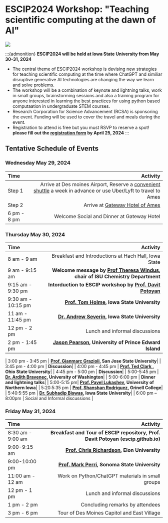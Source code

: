 # ESCIP2024 Workshop: "Teaching scientific computing at the dawn of AI"

![](isu.jpg)

:::{admonition} **ESCIP2024 will be held at Iowa State University from May 30-31, 2024**

- The central theme of ESCIP2024 workshop is devising new strategies for teaching scientific computing at the time where ChatGPT and similiar disruptive generative AI technologies are changing the way we learn and solve problems.  
- The workshop will be a combination of keynote and lightning talks, work in small groups, brainstorming sessions and also a training program for anyone interested in learning the best practices for using python based computaation in undergraduate STEM courses. 
- Research Corporation for Science Advancement (RCSA) is sponsoring the event. Funding will be used to cover the travel and meals during the event. 
- Registration to attend is free but you must RSVP to reserve a spot! **please fill out the [registration form](https://forms.gle/HbCYMA9KCphwH9Jd8) by April 25, 2024** 
:::


## Tentative Schedule of Events

### Wednesday May 29, 2024

|    Time         |   Activity   |
| :------------   | -------------: |
| Step 1          |  Arrive at Des moines Airport, Reserve a [convenient shuttle](https://www.executiveexpress.biz/shuttle-service/) a week in advance or use Uber/Lyft to travel to Ames|
| Step 2          |  Arrive at [Gateway Hotel of Ames](https://www.gatewayames.com/?gad_source=1&gclid=CjwKCAiAivGuBhBEEiwAWiFmYd_bDL2ZwiJL24UCD7-JF8ZD6-vSqDUP6vmgmWIXBR79M8Nu1fIwgBoCoKcQAvD_BwE&gclsrc=aw.ds) |
| 6 pm - 8 pm     |  Welcome Social and Dinner at Gateway Hotel |


### Thursday May 30, 2024

|    Time         |   Activity   |
| :------------   | -------------: |
|8 am - 9 am  | Breakfast and Introductions at Hach Hall, Iowa State|
|9 am - 9:15 am  | **Welcome message by [Prof Theresa Windus](https://www.chem.iastate.edu/people/theresa-windus), chair of ISU Chemistry Department**|
|9:15 am - 9:30 pm | **Intorduction to ESCIP workshop by [Prof. Davit Potoyan](https://www.chem.iastate.edu/people/davit-potoyan)**|
|9:30 am - 10:15 pm | **[Prof. Tom Holme](https://www.chem.iastate.edu/people/tom-holme), Iowa State University** |
|11 am - 11:45 pm | **[Dr. Andrew Severin](https://www.bcb.iastate.edu/people/andrew-severin), Iowa State University**  |
|12 pm - 2 pm | Lunch and informal discussions|
| 2 pm - 1:45 pm | **[Jason Pearson](https://islandscholar.ca/people/jpearson), University of Prince Edward Island** |

| 3:00 pm - 3:45 pm | **[Prof. Gianmarc Grazioli](https://gianmarc.com/), San Jose State University**|
| 3:45 pm - 4:00 pm | **Discussion**|
| 4:00 pm - 4:45 pm | **[Prof. Ted Clark ](https://chemistry.osu.edu/people/clark.789), Ohio State University**|
| 4:45 pm - 5:00 pm | **Discussion**|
| 5:00-5:45 pm | **[Dr. Ardith Bravenec](https://depts.washington.edu/astrobio/wordpress/profile/ardith-bravenec/), University of Washington**|
| 5:00-6:00 pm | **Dinner and lightning talks**|
| 5:00-5:15 pm|  **[Prof. Pavel Lukashev](https://chas.uni.edu/physics/directory/pavel-lukashev), University of Northern Iowa**|
| 5:20:5:35 pm | **[Prof. Shanshan Rodriguez](https://www.grinnell.edu/user/rodriguezs), Grinell College**|
| 5:40:5:55 pm | **[Dr. Subhadip Biswas](https://twitter.com/subhadip_shuvo?lang=en), Iowa State University**|
| 6:00 pm – 8:00pm | Social and Informal discussions |

### Friday May 31, 2024

|    Time         |   Activity   |
| :------------   | -------------: |
| 8:30 am - 9:00 am |  **Breakfast and Tour of ESCIP repository, Prof. Davit Potoyan (escip.github.io)** |
| 9:00-9:15 am|  **[Prof. Chris Richardson](https://facstaff.elon.edu/crichardson17/), Elon University** |
| 9:00-10:00 pm | **[Prof. Mark Perri](https://chemistry.sonoma.edu/faculty-staff/mark-j-perri), Sonoma State University**|
| 11:00 am - 12 am | Work on Python/ChatGPT materials in small groups  |
| 12 pm - 1 pm | Lunch and informal discussions |
| 1  pm - 2 pm | Concluding remarks by attendees |
| 3 pm - 6 pm | Tour of Des Moines Capitol and East Village |
